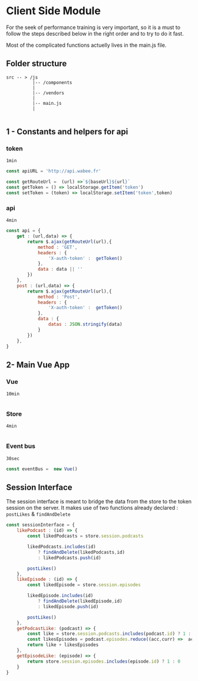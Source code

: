 # Client Side Module

For the seek of performance training is very important, so it is a must to follow the steps described below in the right order and to try to do it fast.

Most of the complicated functions actuelly lives in the main.js file.  


## Folder structure

```
src -- > /js
          |-- /components
          |
          |-- /vendors
          |
          |-- main.js
          |
            
```
## 1 -  Constants and helpers for api

### token 
``1min``

```js
const apiURL = 'http://api.wabee.fr'

const getRouteUrl =  (url) =>`${baseUrl}${url}`
const getToken = () => localStorage.getItem('token')
const setToken = (token) => localStorage.setItem('token',token)
```

### api 
``4min``

```js
const api = {
	get : (url,data) => {
		return $.ajax(getRouteUrl(url),{
			method : 'GET',
			headers : {
				'X-auth-token' :  getToken() 
			},
			data : data || ''
		})
	},
	post : (url,data) => {
		return $.ajax(getRouteUrl(url),{
			method : 'Post',
			headers : {
				'X-auth-token' :  getToken()
			},
			data : {
     			datas : JSON.stringify(data)
     		}
		})
	},
}
```

##  2-  Main Vue App

### Vue
``10min``
```js 

```


### Store
``4min``
```js 

```

### Event bus
``30sec``
```js 
const eventBus =  new Vue()
```


## Session Interface 

The session interface is meant to bridge the data from the store to the token session on the server. It makes use of two functions already declared :  
`postLikes` & `findAndDelete`

```js 
const sessionInterface = {
	likePodcast : (id) => {
		const likedPodcasts = store.session.podcasts

		likedPodcasts.includes(id) 
    		? findAndDelete(likedPodcasts,id) 
    		: likedPodcasts.push(id)

		postLikes()
	},
	likeEpisode : (id) => {
		const likedEpisode = store.session.episodes

		likedEpisode.includes(id) 
    		? findAndDelete(likedEpisode,id) 
    		: likedEpisode.push(id)

		postLikes()
	},
	getPodcastLike: (podcast) => {
		const like = store.session.podcasts.includes(podcast.id) ? 1 : 0
		const likesEpisodes = podcast.episodes.reduce((acc,curr) =>  acc += sessionInterface.getEpisodeLike(curr),0)
		return like + likesEpisodes
	},
	getEpisodeLike: (episode) => {
		return store.session.episodes.includes(episode.id) ? 1 : 0
	}
}
```